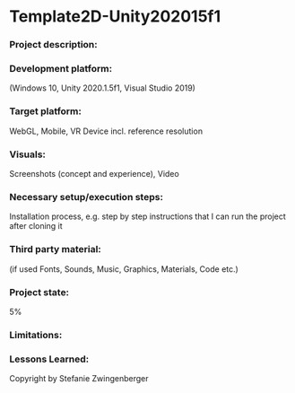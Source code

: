 # Template2D-Unity202015f1

### Project description: 

### Development platform: 
(Windows 10, Unity 2020.1.5f1, Visual Studio 2019)

### Target platform: 
WebGL, Mobile, VR Device incl. reference resolution 

### Visuals: 
Screenshots (concept and experience), Video

### Necessary setup/execution steps: 
Installation process, e.g. step by step instructions that I can run the project after cloning it

### Third party material: 
(if used Fonts, Sounds, Music, Graphics, Materials, Code etc.)

### Project state: 
5%

### Limitations: 

### Lessons Learned: 

Copyright by Stefanie Zwingenberger

